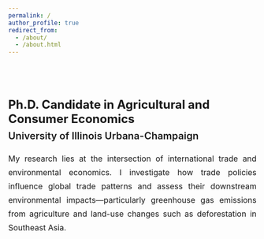 ```yaml
---
permalink: /
author_profile: true
redirect_from: 
  - /about/
  - /about.html
---
```



<style>
/* Expand the main container */
.page__content {
  max-width: 1200px !important;
  width: 100%;
}

/* Two-column layout with spacing */
.custom-home-wrapper {
  display: flex;
  justify-content: space-between;
  align-items: flex-start;
  margin-top: 20px;
  gap: 140px;
}

/* Right-side (text area) styling */
.custom-home-text {
  flex-grow: 1;
  min-width: 700px;
  margin-top: 30px;
  padding-right: 30px;
}

.custom-home-text h2 {
  font-weight: 700;
  font-size: 24px;
  margin-bottom: 8px;
}

.custom-home-text h3 {
  font-weight: 600;
  font-size: 20px;
  margin-top: 0;
  margin-bottom: 20px;
}

.custom-home-text p {
  font-size: 16px;
  line-height: 1.75;
  text-align: justify;
}

/* Responsive fallback */
@media (max-width: 992px) {
  .custom-home-wrapper {
    flex-direction: column;
    gap: 30px;
  }

  .custom-home-text {
    min-width: unset;
    padding-right: 0;
  }
}
</style>

<div class="custom-home-wrapper">
  <!-- Left side: profile info auto-injected by author_profile -->
  <div class="custom-home-text">
    <h2>Ph.D. Candidate in Agricultural and Consumer Economics</h2>
    <h3>University of Illinois Urbana-Champaign</h3>
    <p>
      My research lies at the intersection of international trade and environmental economics.
      I investigate how trade policies influence global trade patterns and assess their downstream
      environmental impacts—particularly greenhouse gas emissions from agriculture and land-use
      changes such as deforestation in Southeast Asia.
    </p>
  </div>
</div>
